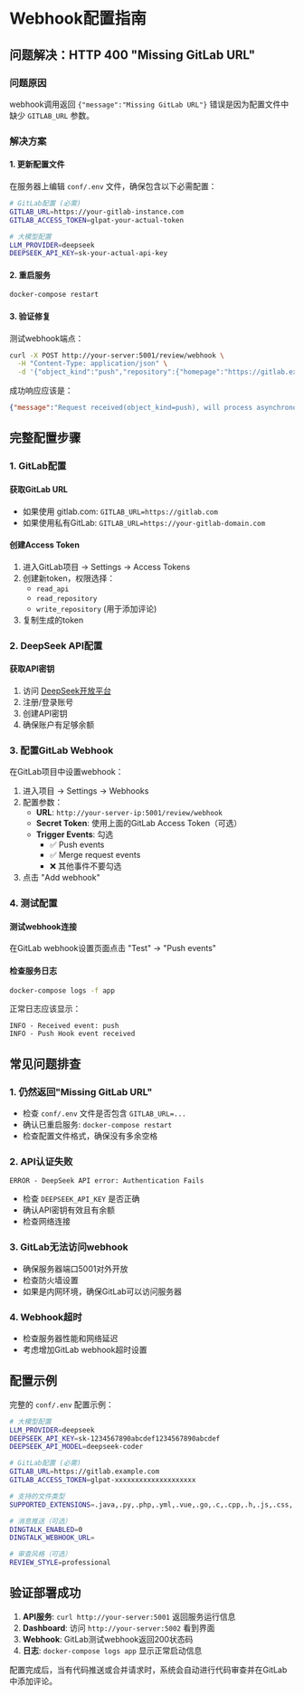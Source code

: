 # Webhook配置指南

## 问题解决：HTTP 400 "Missing GitLab URL"

### 问题原因
webhook调用返回 `{"message":"Missing GitLab URL"}` 错误是因为配置文件中缺少 `GITLAB_URL` 参数。

### 解决方案

#### 1. 更新配置文件
在服务器上编辑 `conf/.env` 文件，确保包含以下必需配置：

```bash
# GitLab配置 (必需)
GITLAB_URL=https://your-gitlab-instance.com
GITLAB_ACCESS_TOKEN=glpat-your-actual-token

# 大模型配置
LLM_PROVIDER=deepseek
DEEPSEEK_API_KEY=sk-your-actual-api-key
```

#### 2. 重启服务
```bash
docker-compose restart
```

#### 3. 验证修复
测试webhook端点：
```bash
curl -X POST http://your-server:5001/review/webhook \
  -H "Content-Type: application/json" \
  -d '{"object_kind":"push","repository":{"homepage":"https://gitlab.example.com/test/project"},"project":{"id":123}}'
```

成功响应应该是：
```json
{"message":"Request received(object_kind=push), will process asynchronously."}
```

## 完整配置步骤

### 1. GitLab配置

#### 获取GitLab URL
- 如果使用 gitlab.com: `GITLAB_URL=https://gitlab.com`
- 如果使用私有GitLab: `GITLAB_URL=https://your-gitlab-domain.com`

#### 创建Access Token
1. 进入GitLab项目 → Settings → Access Tokens
2. 创建新token，权限选择：
   - `read_api`
   - `read_repository` 
   - `write_repository` (用于添加评论)
3. 复制生成的token

### 2. DeepSeek API配置

#### 获取API密钥
1. 访问 [DeepSeek开放平台](https://platform.deepseek.com/)
2. 注册/登录账号
3. 创建API密钥
4. 确保账户有足够余额

### 3. 配置GitLab Webhook

在GitLab项目中设置webhook：

1. 进入项目 → Settings → Webhooks
2. 配置参数：
   - **URL**: `http://your-server-ip:5001/review/webhook`
   - **Secret Token**: 使用上面的GitLab Access Token（可选）
   - **Trigger Events**: 勾选
     - ✅ Push events
     - ✅ Merge request events
     - ❌ 其他事件不要勾选
3. 点击 "Add webhook"

### 4. 测试配置

#### 测试webhook连接
在GitLab webhook设置页面点击 "Test" → "Push events"

#### 检查服务日志
```bash
docker-compose logs -f app
```

正常日志应该显示：
```
INFO - Received event: push
INFO - Push Hook event received
```

## 常见问题排查

### 1. 仍然返回"Missing GitLab URL"
- 检查 `conf/.env` 文件是否包含 `GITLAB_URL=...`
- 确认已重启服务: `docker-compose restart`
- 检查配置文件格式，确保没有多余空格

### 2. API认证失败
```
ERROR - DeepSeek API error: Authentication Fails
```
- 检查 `DEEPSEEK_API_KEY` 是否正确
- 确认API密钥有效且有余额
- 检查网络连接

### 3. GitLab无法访问webhook
- 确保服务器端口5001对外开放
- 检查防火墙设置
- 如果是内网环境，确保GitLab可以访问服务器

### 4. Webhook超时
- 检查服务器性能和网络延迟
- 考虑增加GitLab webhook超时设置

## 配置示例

完整的 `conf/.env` 配置示例：

```bash
# 大模型配置
LLM_PROVIDER=deepseek
DEEPSEEK_API_KEY=sk-1234567890abcdef1234567890abcdef
DEEPSEEK_API_MODEL=deepseek-coder

# GitLab配置 (必需)
GITLAB_URL=https://gitlab.example.com
GITLAB_ACCESS_TOKEN=glpat-xxxxxxxxxxxxxxxxxxxx

# 支持的文件类型
SUPPORTED_EXTENSIONS=.java,.py,.php,.yml,.vue,.go,.c,.cpp,.h,.js,.css,.md,.sql

# 消息推送（可选）
DINGTALK_ENABLED=0
DINGTALK_WEBHOOK_URL=

# 审查风格（可选）
REVIEW_STYLE=professional
```

## 验证部署成功

1. **API服务**: `curl http://your-server:5001` 返回服务运行信息
2. **Dashboard**: 访问 `http://your-server:5002` 看到界面
3. **Webhook**: GitLab测试webhook返回200状态码
4. **日志**: `docker-compose logs app` 显示正常启动信息

配置完成后，当有代码推送或合并请求时，系统会自动进行代码审查并在GitLab中添加评论。 